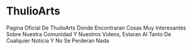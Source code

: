 # ThulioArts
Pagina Oficial De ThulioArts Donde Encontraran Cosas Muy Interesantes Sobre Nuestra Comunidad Y Nuestros Videos, Estaran Al Tanto De Cualquier Noticia Y No Se Perderan Nada

